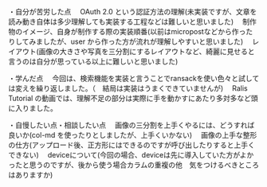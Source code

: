 ・自分が苦労した点
　OAuth 2.0 という認証方法の理解(未実装ですが、文章を読み動き自体は多少理解しても実装する工程などは難しいと思いました)
　制作物のイメージ、自身が制作する際の実装順番(以前はmicropostなどから作ったりしてみましたが、user から作った方が流れが理解しやすいと思いました)
　レイアウト(画像の大きさや写真を三分割にするレイアウトなど、綺麗に見せると言うのは自分が思っている以上に難しいと思いました)


・学んだ点
　今回は、検索機能を実装と言うことでransackを使い色々と試しては変えを繰り返しました。（　結局は実装はうまくできていませんが)
　Ralis Tutorial の動画では、理解不足の部分は実際に手を動かすにあたり多対多など頭に入りました。


・自慢したい点・相談したい点
　画像の三分割を上手くやるには、どうすれば良いか(col-md を使ったりとしましたが、上手くいかない)
　画像の上手な整形の仕方(アップロード後、正方形にはできるのですが呼び出したりすると上手くできない)
　deviceについて(今回の場合、deviceは先に導入していた方がよかったと思うのですが、後から使う場合カラムの重複の他　気をつけるべきところはありますか)
